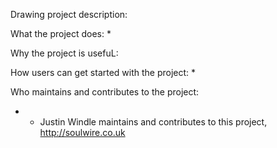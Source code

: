 
Drawing project description: 

What the project does:
* 

Why the project is usefuL:

How users can get started with the project:
* 

Who maintains and contributes to the project:
* * Justin Windle maintains and contributes to this project, http://soulwire.co.uk